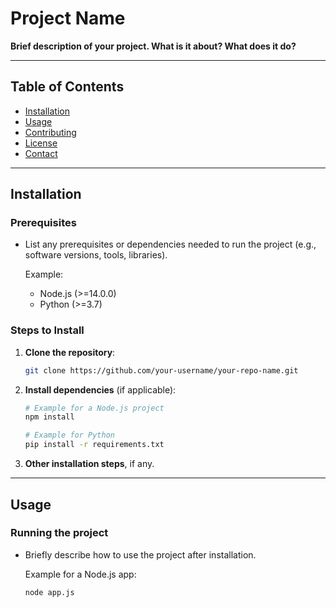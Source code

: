 # Project Name

**Brief description of your project. What is it about? What does it do?**

---

## Table of Contents

- [Installation](#installation)
- [Usage](#usage)
- [Contributing](#contributing)
- [License](#license)
- [Contact](#contact)

---

## Installation

### Prerequisites

- List any prerequisites or dependencies needed to run the project (e.g., software versions, tools, libraries).
  
  Example:
  - Node.js (>=14.0.0)
  - Python (>=3.7)
  
### Steps to Install

1. **Clone the repository**:
    ```bash
    git clone https://github.com/your-username/your-repo-name.git
    ```

2. **Install dependencies** (if applicable):
    ```bash
    # Example for a Node.js project
    npm install
    
    # Example for Python
    pip install -r requirements.txt
    ```

3. **Other installation steps**, if any.

---

## Usage

### Running the project

- Briefly describe how to use the project after installation.
  
  Example for a Node.js app:
  ```bash
  node app.js
